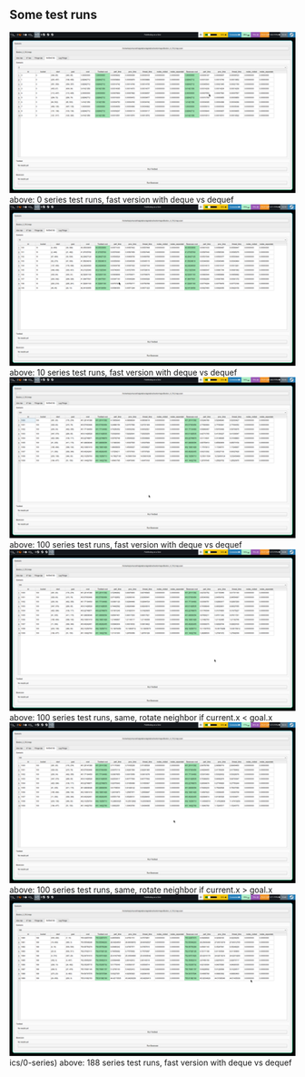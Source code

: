 ## Some test runs
![0_series_fast_version_vs_dequef.png](pics/test_runs1/0_series_fast_version_vs_dequef.png)
above: 0 series test runs, fast version with deque vs dequef
![10_series_fast_version_vs_dequef.png](pics/test_runs1/10_series_fast_version_vs_dequef.png)
above: 10 series test runs, fast version with deque vs dequef
![100_series_fast_version_vs_dequef.png](pics/test_runs1/100_series_fast_version_vs_dequef.png)
above: 100 series test runs, fast version with deque vs dequef
![100_series_with_rotated_neighbor_if_currentx_lesser.png](pics/test_runs1/100_series_with_rotated_neighbor_if_currentx_lesser.png)
above: 100 series test runs, same, rotate neighbor if current.x < goal.x
![100_series_with_rotated_neighbor_if_currentx_greater.png](pics/test_runs1/100_series_with_rotated_neighbor_if_currentx_greater.png)
above: 100 series test runs, same, rotate neighbor if current.x > goal.x
![188_series_fast_version_vs_dequef.png](pics/test_runs1/188_series_fast_version_vs_dequef.png)ics/0-series)
above: 188 series test runs, fast version with deque vs dequef